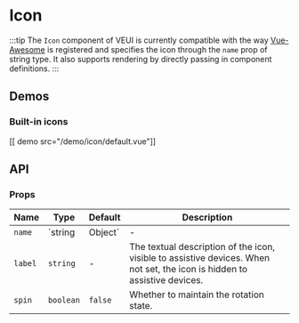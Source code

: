 # Icon

:::tip
The `Icon` component of VEUI is currently compatible with the way [Vue-Awesome](https://github.com/Justineo/vue-awesome) is registered and specifies the icon through the `name` prop of string type. It also supports rendering by directly passing in component definitions.
:::

## Demos

### Built-in icons

[[ demo src="/demo/icon/default.vue"]]

## API

### Props

| Name | Type | Default | Description |
| -- | -- | -- | -- |
| ``name`` | `string | Object` | - | The name of the icon or its component definition. |
| ``label`` | `string` | - | The textual description of the icon, visible to assistive devices. When not set, the icon is hidden to assistive devices. |
| ``spin`` | `boolean` | `false` | Whether to maintain the rotation state. |

